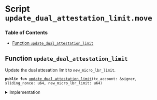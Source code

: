 
<a name="SCRIPT"></a>

# Script `update_dual_attestation_limit.move`

### Table of Contents

-  [Function `update_dual_attestation_limit`](#SCRIPT_update_dual_attestation_limit)



<a name="SCRIPT_update_dual_attestation_limit"></a>

## Function `update_dual_attestation_limit`

Update the dual attesation limit to
<code>new_micro_lbr_limit</code>.


<pre><code><b>public</b> <b>fun</b> <a href="#SCRIPT_update_dual_attestation_limit">update_dual_attestation_limit</a>(tc_account: &signer, sliding_nonce: u64, new_micro_lbr_limit: u64)
</code></pre>



<details>
<summary>Implementation</summary>


<pre><code><b>fun</b> <a href="#SCRIPT_update_dual_attestation_limit">update_dual_attestation_limit</a>(
    tc_account: &signer, sliding_nonce: u64, new_micro_lbr_limit: u64
) {
    <a href="../../modules/doc/SlidingNonce.md#0x1_SlidingNonce_record_nonce_or_abort">SlidingNonce::record_nonce_or_abort</a>(tc_account, sliding_nonce);
    <a href="../../modules/doc/DualAttestation.md#0x1_DualAttestation_set_microlibra_limit">DualAttestation::set_microlibra_limit</a>(tc_account, new_micro_lbr_limit);
}
</code></pre>



</details>
